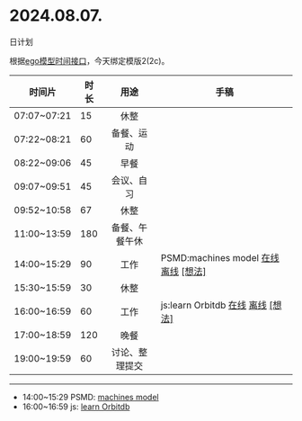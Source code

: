 # 2024.08.07.
日计划

根据[ego模型时间接口](https://gitee.com/hyg/blog/blob/master/timeflow.md)，今天绑定模版2(2c)。

| 时间片 | 时长 | 用途 | 手稿 |
| --- | --- | :---: | --- |
| 07:07~07:21 | 15 | 休整 |  |
| 07:22~08:21 | 60 | 备餐、运动 |  |
| 08:22~09:06 | 45 | 早餐 |  |
| 09:07~09:51 | 45 | 会议、自习 |  |
| 09:52~10:58 | 67 | 休整 |  |
| 11:00~13:59 | 180 | 备餐、午餐午休 |  |
| 14:00~15:29 | 90 | 工作 | PSMD:machines model [在线](http://simp.ly/p/lsBYG9) [离线](../../draft/2024/08/20240807140000.md) <a href="mailto:huangyg@mars22.com?subject=关于2024.08.07.[PSMD:machines model]任务&body=日期: 20240807%0D%0A序号: 6%0D%0A手稿:../../draft/2024/08/20240807140000.md%0D%0A---请勿修改邮件主题及以上内容 从下一行开始写您的想法---%0D%0A">[想法]</a> |
| 15:30~15:59 | 30 | 休整 |  |
| 16:00~16:59 | 60 | 工作 | js:learn Orbitdb [在线](http://simp.ly/p/MpcbHD) [离线](../../draft/2024/08/20240807160000.md) <a href="mailto:huangyg@mars22.com?subject=关于2024.08.07.[js:learn Orbitdb]任务&body=日期: 20240807%0D%0A序号: 8%0D%0A手稿:../../draft/2024/08/20240807160000.md%0D%0A---请勿修改邮件主题及以上内容 从下一行开始写您的想法---%0D%0A">[想法]</a> |
| 17:00~18:59 | 120 | 晚餐 |  |
| 19:00~19:59 | 60 | 讨论、整理提交 |  |

---

- 14:00~15:29	PSMD: [machines model](../../draft/2024/08/20240807140000.md)
- 16:00~16:59	js: [learn Orbitdb](../../draft/2024/08/20240807160000.md)
